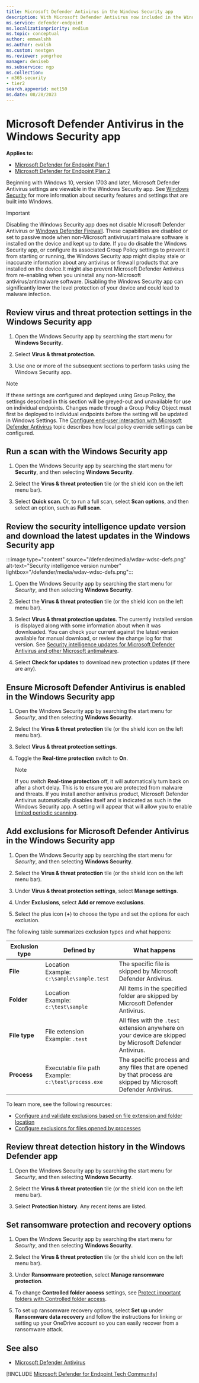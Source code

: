 ```yaml
---
title: Microsoft Defender Antivirus in the Windows Security app
description: With Microsoft Defender Antivirus now included in the Windows Security app, you can review, compare, and perform common tasks.
ms.service: defender-endpoint
ms.localizationpriority: medium
ms.topic: conceptual
author: emmwalshh
ms.author: ewalsh
ms.custom: nextgen
ms.reviewer: yongrhee
manager: deniseb
ms.subservice: ngp
ms.collection: 
- m365-security
- tier2
search.appverid: met150
ms.date: 08/28/2023
---
```


# Microsoft Defender Antivirus in the Windows Security app

**Applies to:**
- [Microsoft Defender for Endpoint Plan 1](microsoft-defender-endpoint.md)
- [Microsoft Defender for Endpoint Plan 2](microsoft-defender-endpoint.md)

Beginning with Windows 10, version 1703 and later, Microsoft Defender Antivirus settings are viewable in the Windows Security app. See [Windows Security](/windows/security/operating-system-security/system-security/windows-defender-security-center/windows-defender-security-center) for more information about security features and settings that are built into Windows.

> [!IMPORTANT]
> Disabling the Windows Security app does not disable Microsoft Defender Antivirus or [Windows Defender Firewall](/windows/security/threat-protection/windows-firewall/windows-firewall-with-advanced-security). These capabilities are disabled or set to passive mode when non-Microsoft antivirus/antimalware software is installed on the device and kept up to date.
> If you do disable the Windows Security app, or configure its associated Group Policy settings to prevent it from starting or running, the Windows Security app might display stale or inaccurate information about any antivirus or firewall products that are installed on the device.It might also prevent Microsoft Defender Antivirus from re-enabling when you uninstall any non-Microsoft antivirus/antimalware software.
> Disabling the Windows Security app can significantly lower the level protection of your device and could lead to malware infection.

## Review virus and threat protection settings in the Windows Security app

1. Open the Windows Security app by searching the start menu for **Windows Security**.

2. Select **Virus & threat protection**.

3. Use one or more of the subsequent sections to perform tasks using the Windows Security app.

> [!NOTE]
> If these settings are configured and deployed using Group Policy, the settings described in this section will be greyed-out and unavailable for use on individual endpoints. Changes made through a Group Policy Object must first be deployed to individual endpoints before the setting will be updated in Windows Settings. The [Configure end-user interaction with Microsoft Defender Antivirus](configure-local-policy-overrides-microsoft-defender-antivirus.md) topic describes how local policy override settings can be configured.

## Run a scan with the Windows Security app

1. Open the Windows Security app by searching the start menu for **Security**, and then selecting **Windows Security**.

2. Select the **Virus & threat protection** tile (or the shield icon on the left menu bar).

3. Select **Quick scan**. Or, to run a full scan, select **Scan options**, and then select an option, such as **Full scan**.

## Review the security intelligence update version and download the latest updates in the Windows Security app

:::image type="content" source="/defender/media/wdav-wdsc-defs.png" alt-text="Security intelligence version number" lightbox="/defender/media/wdav-wdsc-defs.png":::

1. Open the Windows Security app by searching the start menu for *Security*, and then selecting **Windows Security**.

2. Select the **Virus & threat protection** tile (or the shield icon on the left menu bar).

3. Select **Virus & threat protection updates**. The currently installed version is displayed along with some information about when it was downloaded. You can check your current against the latest version available for manual download, or review the change log for that version. See [Security intelligence updates for Microsoft Defender Antivirus and other Microsoft antimalware](/defender-endpoint/microsoft-defender-antivirus-updates/).

4. Select **Check for updates** to download new protection updates (if there are any).

## Ensure Microsoft Defender Antivirus is enabled in the Windows Security app

1. Open the Windows Security app by searching the start menu for *Security*, and then selecting **Windows Security**.

2. Select the **Virus & threat protection** tile (or the shield icon on the left menu bar).

3. Select **Virus & threat protection settings**.

4. Toggle the **Real-time protection** switch to **On**.

    > [!NOTE]
    > If you switch **Real-time protection** off, it will automatically turn back on after a short delay. This is to ensure you are protected from malware and threats.
    > If you install another antivirus product, Microsoft Defender Antivirus automatically disables itself and is indicated as such in the Windows Security app. A setting will appear that will allow you to enable [limited periodic scanning](limited-periodic-scanning-microsoft-defender-antivirus.md).

## Add exclusions for Microsoft Defender Antivirus in the Windows Security app

1. Open the Windows Security app by searching the start menu for *Security*, and then selecting **Windows Security**.

2. Select the **Virus & threat protection** tile (or the shield icon on the left menu bar).

3. Under **Virus & threat protection settings**, select **Manage settings**.

4. Under **Exclusions**, select **Add or remove exclusions**.

5. Select the plus icon (**+**) to choose the type and set the options for each exclusion.

The following table summarizes exclusion types and what happens:

|Exclusion type|Defined by|What happens|
|---|---|---|
|**File**|Location <br/>Example: `c:\sample\sample.test`|The specific file is skipped by Microsoft Defender Antivirus.|
|**Folder**|Location <br/>Example: `c:\test\sample`|All items in the specified folder are skipped by Microsoft Defender Antivirus.|
|**File type**|File extension <br/>Example: `.test`|All files with the `.test` extension anywhere on your device are skipped by Microsoft Defender Antivirus.|
|**Process**|Executable file path <br>Example: `c:\test\process.exe`|The specific process and any files that are opened by that process are skipped by Microsoft Defender Antivirus.|

To learn more, see the following resources:

- [Configure and validate exclusions based on file extension and folder location](./configure-extension-file-exclusions-microsoft-defender-antivirus.md)
- [Configure exclusions for files opened by processes](./configure-process-opened-file-exclusions-microsoft-defender-antivirus.md)

## Review threat detection history in the Windows Defender app

1. Open the Windows Security app by searching the start menu for *Security*, and then selecting **Windows Security**.

2. Select the **Virus & threat protection** tile (or the shield icon on the left menu bar).

3. Select **Protection history**. Any recent items are listed.

## Set ransomware protection and recovery options

1. Open the Windows Security app by searching the start menu for *Security*, and then selecting **Windows Security**.

2. Select the **Virus & threat protection** tile (or the shield icon on the left menu bar).

3. Under **Ransomware protection**, select **Manage ransomware protection**.

4. To change **Controlled folder access** settings, see [Protect important folders with Controlled folder access](controlled-folders.md).

5. To set up ransomware recovery options, select **Set up** under **Ransomware data recovery** and follow the instructions for linking or setting up your OneDrive account so you can easily recover from a ransomware attack.

## See also

- [Microsoft Defender Antivirus](microsoft-defender-antivirus-windows.md)

[!INCLUDE [Microsoft Defender for Endpoint Tech Community](../includes/defender-mde-techcommunity.md)]


